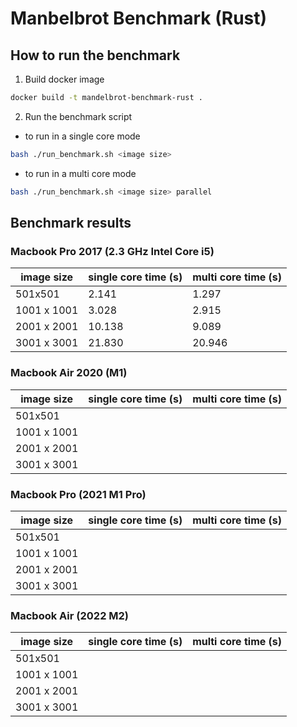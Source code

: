 # Manbelbrot Benchmark (Rust)

## How to run the benchmark

1. Build docker image
```bash
docker build -t mandelbrot-benchmark-rust . 
```

2. Run the benchmark script
- to run in a single core mode
```bash
bash ./run_benchmark.sh <image size>
```
- to run in a multi core mode
```bash
bash ./run_benchmark.sh <image size> parallel
```

## Benchmark results

### Macbook Pro 2017 (2.3 GHz Intel Core i5)
| image size | single core time (s) | multi core time (s) |
|------------|----------------------|---------------------|
| 501x501    | 2.141                | 1.297               |
| 1001 x 1001| 3.028                | 2.915               |
| 2001 x 2001| 10.138               | 9.089               |
| 3001 x 3001| 21.830               | 20.946              |

### Macbook Air 2020 (M1)
| image size | single core time (s) | multi core time (s) |
|------------|----------------------|---------------------|
| 501x501    |                      |                     |
| 1001 x 1001|                      |                     |
| 2001 x 2001|                      |                     |
| 3001 x 3001|                      |                     |

### Macbook Pro (2021 M1 Pro)
| image size | single core time (s) | multi core time (s) |
|------------|----------------------|---------------------|
| 501x501    |                      |                     |
| 1001 x 1001|                      |                     |
| 2001 x 2001|                      |                     |
| 3001 x 3001|                      |                     |

### Macbook Air (2022 M2)
| image size | single core time (s) | multi core time (s) |
|------------|----------------------|---------------------|
| 501x501    |                      |                     |
| 1001 x 1001|                      |                     |
| 2001 x 2001|                      |                     |
| 3001 x 3001|                      |                     |

